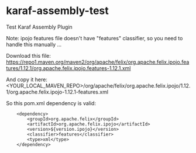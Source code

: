 # karaf-assembly-test
Test Karaf Assembly Plugin

Note: ipojo features file doesn't have "features" classifier, so you need to handle this manually ...

Download this file:
https://repo1.maven.org/maven2/org/apache/felix/org.apache.felix.ipojo.features/1.12.1/org.apache.felix.ipojo.features-1.12.1.xml

And copy it here:
<YOUR_LOCAL_MAVEN_REPO>/org/apache/felix/org.apache.felix.ipojo/1.12.1/org.apache.felix.ipojo-1.12.1-features.xml

So this pom.xml dependency is valid:

        <dependency>
            <groupId>org.apache.felix</groupId>
            <artifactId>org.apache.felix.ipojo</artifactId>
            <version>${version.ipojo}</version>
            <classifier>features</classifier>
            <type>xml</type>
        </dependency>

